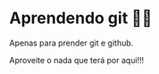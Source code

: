 # Aprendendo git :man_cook:

Apenas para prender git e github.



Aproveite o nada que terá por aqui!!!

